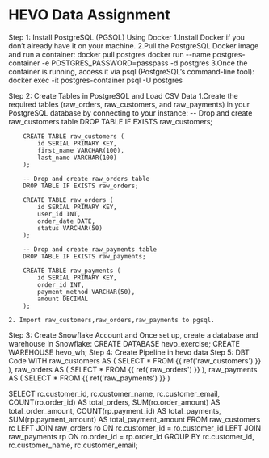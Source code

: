 # HEVO Data Assignment 
Step 1: Install PostgreSQL (PGSQL) Using Docker
	1.Install Docker if you don’t already have it on your machine.
	2.Pull the PostgreSQL Docker image and run a container:
		docker pull postgres
		docker run --name postgres-container -e POSTGRES_PASSWORD=passpass -d postgres
	3.Once the container is running, access it via psql (PostgreSQL’s command-line tool):
		docker exec -it postgres-container psql -U postgres

Step 2: Create Tables in PostgreSQL and Load CSV Data
	1.Create the required tables (raw_orders, raw_customers, and raw_payments) in your PostgreSQL database by connecting to your instance:
		-- Drop and create raw_customers table
		DROP TABLE IF EXISTS raw_customers;

		CREATE TABLE raw_customers (
			id SERIAL PRIMARY KEY,
			first_name VARCHAR(100),
			last_name VARCHAR(100)
		);

		-- Drop and create raw_orders table
		DROP TABLE IF EXISTS raw_orders;

		CREATE TABLE raw_orders (
			id SERIAL PRIMARY KEY,
			user_id INT,
			order_date DATE,
			status VARCHAR(50)
		);

		-- Drop and create raw_payments table
		DROP TABLE IF EXISTS raw_payments;

		CREATE TABLE raw_payments (
			id SERIAL PRIMARY KEY,
			order_id INT,
			payment_method VARCHAR(50),
			amount DECIMAL
		);

	2. Import raw_customers,raw_orders,raw_payments to pgsql.
Step 3: Create Snowflake Account and Once set up, create a database and warehouse in Snowflake:
			CREATE DATABASE hevo_exercise;
			CREATE WAREHOUSE hevo_wh;
Step 4: 	Create Pipeline in hevo data
Step 5: DBT Code 
WITH raw_customers AS (
  SELECT *
  FROM {{ ref('raw_customers') }}
),
raw_orders AS (
  SELECT *
  FROM {{ ref('raw_orders') }}
),
raw_payments AS (
  SELECT *
  FROM {{ ref('raw_payments') }}
)

SELECT
  rc.customer_id,
  rc.customer_name,
  rc.customer_email,
  COUNT(ro.order_id) AS total_orders,
  SUM(ro.order_amount) AS total_order_amount,
  COUNT(rp.payment_id) AS total_payments,
  SUM(rp.payment_amount) AS total_payment_amount
FROM raw_customers rc
LEFT JOIN raw_orders ro ON rc.customer_id = ro.customer_id
LEFT JOIN raw_payments rp ON ro.order_id = rp.order_id
GROUP BY rc.customer_id, rc.customer_name, rc.customer_email;




		

